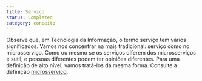 ```yaml
---
title: Serviço
status: Completed
category: conceito
---
```


Observe que, em Tecnologia da Informação, o termo serviço tem vários significados. Vamos nos concentrar na mais tradicional: serviço como no microsserviço. Como ou mesmo se os serviços diferem dos microsserviços é sutil, e pessoas diferentes podem ter opiniões diferentes. Para uma definição de alto nível, vamos tratá-los da mesma forma. Consulte a definição [microsserviço](/microservices/).